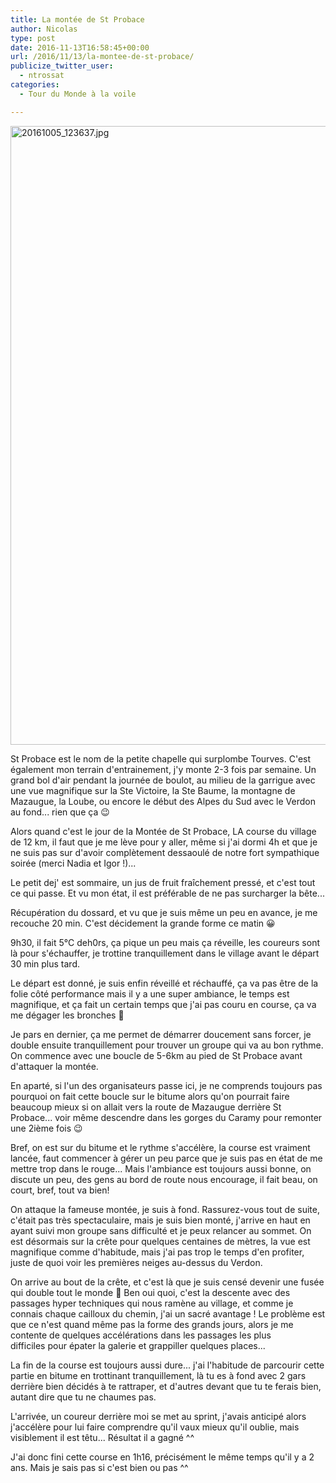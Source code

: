 ```yaml
---
title: La montée de St Probace
author: Nicolas
type: post
date: 2016-11-13T16:58:45+00:00
url: /2016/11/13/la-montee-de-st-probace/
publicize_twitter_user:
  - ntrossat
categories:
  - Tour du Monde à la voile

---
```

<img class="alignnone size-full wp-image-886" src="http://boutikcircus.dev/wp-content/uploads/2016/11/20161005_123637.jpg" alt="20161005_123637.jpg" width="1760" height="990" srcset="http://boutikcircus.dev/wp-content/uploads/2016/11/20161005_123637.jpg 1760w, http://boutikcircus.dev/wp-content/uploads/2016/11/20161005_123637-300x169.jpg 300w, http://boutikcircus.dev/wp-content/uploads/2016/11/20161005_123637-768x432.jpg 768w, http://boutikcircus.dev/wp-content/uploads/2016/11/20161005_123637-1024x576.jpg 1024w" sizes="(max-width: 767px) 89vw, (max-width: 1000px) 54vw, (max-width: 1071px) 543px, 580px" />

St Probace est le nom de la petite chapelle qui surplombe Tourves. C'est également mon terrain d'entrainement, j'y monte 2-3 fois par semaine. Un grand bol d'air pendant la journée de boulot, au milieu de la garrigue avec une vue magnifique sur la Ste Victoire, la Ste Baume, la montagne de Mazaugue, la Loube, ou encore le début des Alpes du Sud avec le Verdon au fond... rien que ça 😉

Alors quand c'est le jour de la Montée de St Probace, LA course du village de 12 km, il faut que je me lève pour y aller, même si j'ai dormi 4h et que je ne suis pas sur d'avoir complètement dessaoulé de notre fort sympathique soirée (merci Nadia et Igor !)...

Le petit dej' est sommaire, un jus de fruit fraîchement pressé, et c'est tout ce qui passe. Et vu mon état, il est préférable de ne pas surcharger la bête...

Récupération du dossard, et vu que je suis même un peu en avance, je me recouche 20 min. C'est décidement la grande forme ce matin 😀

9h30, il fait 5°C deh0rs, ça pique un peu mais ça réveille, les coureurs sont là pour s'échauffer, je trottine tranquillement dans le village avant le départ 30 min plus tard.

Le départ est donné, je suis enfin réveillé et réchauffé, ça va pas être de la folie côté performance mais il y a une super ambiance, le temps est magnifique, et ça fait un certain temps que j'ai pas couru en course, ça va me dégager les bronches 🙂

Je pars en dernier, ça me permet de démarrer doucement sans forcer, je double ensuite tranquillement pour trouver un groupe qui va au bon rythme. On commence avec une boucle de 5-6km au pied de St Probace avant d'attaquer la montée.

En aparté, si l'un des organisateurs passe ici, je ne comprends toujours pas pourquoi on fait cette boucle sur le bitume alors qu'on pourrait faire beaucoup mieux si on allait vers la route de Mazaugue derrière St Probace... voir même descendre dans les gorges du Caramy pour remonter une 2ième fois 😉

Bref, on est sur du bitume et le rythme s'accélère, la course est vraiment lancée, faut commencer à gérer un peu parce que je suis pas en état de me mettre trop dans le rouge... Mais l'ambiance est toujours aussi bonne, on discute un peu, des gens au bord de route nous encourage, il fait beau, on court, bref, tout va bien!

On attaque la fameuse montée, je suis à fond. Rassurez-vous tout de suite, c'était pas très spectaculaire, mais je suis bien monté, j'arrive en haut en ayant suivi mon groupe sans difficulté et je peux relancer au sommet. On est désormais sur la crête pour quelques centaines de mètres, la vue est magnifique comme d'habitude, mais j'ai pas trop le temps d'en profiter, juste de quoi voir les premières neiges au-dessus du Verdon.

On arrive au bout de la crête, et c'est là que je suis censé devenir une fusée qui double tout le monde 🙂 Ben oui quoi, c'est la descente avec des passages hyper techniques qui nous ramène au village, et comme je connais chaque cailloux du chemin, j'ai un sacré avantage ! Le problème est que ce n'est quand même pas la forme des grands jours, alors je me contente de quelques accélérations dans les passages les plus difficiles pour épater la galerie et grappiller quelques places...

La fin de la course est toujours aussi dure... j'ai l'habitude de parcourir cette partie en bitume en trottinant tranquillement, là tu es à fond avec 2 gars derrière bien décidés à te rattraper, et d'autres devant que tu te ferais bien, autant dire que tu ne chaumes pas.

L'arrivée, un coureur derrière moi se met au sprint, j'avais anticipé alors j'accélère pour lui faire comprendre qu'il vaux mieux qu'il oublie, mais visiblement il est têtu... Résultat il a gagné ^^

J'ai donc fini cette course en 1h16, précisément le même temps qu'il y a 2 ans. Mais je sais pas si c'est bien ou pas ^^

&nbsp;